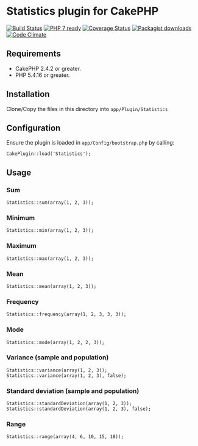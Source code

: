 # Statistics plugin for CakePHP

[![Build Status](https://travis-ci.org/tersmitten/cakephp-statistics.png?branch=master)](https://travis-ci.org/tersmitten/cakephp-statistics) [![PHP 7 ready](http://php7ready.timesplinter.ch/Oefenweb/cakephp-statistics/badge.svg)](https://travis-ci.org/Oefenweb/cakephp-statistics) [![Coverage Status](https://coveralls.io/repos/tersmitten/cakephp-statistics/badge.png)](https://coveralls.io/r/tersmitten/cakephp-statistics)  [![Packagist downloads](http://img.shields.io/packagist/dt/tersmitten/cakephp-statistics.svg)](https://packagist.org/packages/tersmitten/cakephp-statistics) [![Code Climate](https://codeclimate.com/github/tersmitten/cakephp-statistics/badges/gpa.svg)](https://codeclimate.com/github/tersmitten/cakephp-statistics)

## Requirements

* CakePHP 2.4.2 or greater.
* PHP 5.4.16 or greater.

## Installation

Clone/Copy the files in this directory into `app/Plugin/Statistics`

## Configuration

Ensure the plugin is loaded in `app/Config/bootstrap.php` by calling:

```
CakePlugin::load('Statistics');
```

## Usage

### Sum
```
Statistics::sum(array(1, 2, 3));
```

### Minimum
```
Statistics::min(array(1, 2, 3));
```

### Maximum
```
Statistics::max(array(1, 2, 3));
```

### Mean
```
Statistics::mean(array(1, 2, 3));
```

### Frequency
```
Statistics::frequency(array(1, 2, 3, 3, 3));
```

### Mode
```
Statistics::mode(array(1, 2, 2, 3));
```

### Variance (sample and population)
```
Statistics::variance(array(1, 2, 3));
Statistics::variance(array(1, 2, 3), false);
```

### Standard deviation (sample and population)
```
Statistics::standardDeviation(array(1, 2, 3));
Statistics::standardDeviation(array(1, 2, 3), false);
```

### Range
```
Statistics::range(array(4, 6, 10, 15, 18));
```
